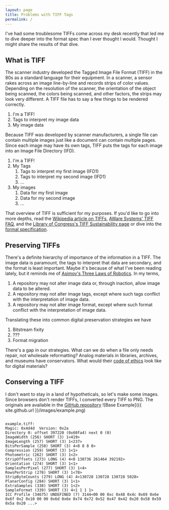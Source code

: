 ```yaml
---
layout: page
title: Problems with TIFF Tags
permalink: /
---
```


I've had some troublesome TIFFs come across my desk recently that led me to dive deeper into the format spec than I ever thought I would. Thought I might share the results of that dive.

## What is TIFF
The scanner industry developed the Tagged Image File Format (TIFF) in the 80s as a standard language for their equipment. In a scanner, a sensor rakes across an image line-by-line and records strips of color values. Depending on the resolution of the scanner, the orientation of the object being scanned, the colors being scanned, and other factors, the strips may look very different. A TIFF file has to say a few things to be rendered correctly.

1. I'm a TIFF!
2. Tags to interpret my image data
3. My image data

Because TIFF was developed by scanner manufacturers, a single file can contain multiple images just like a document can contain multiple pages. Since each image may have its own tags, TIFF puts the tags for each image into an Image File Directory (IFD).

1. I'm a TIFF!
2. My Tags
   1. Tags to interpret my first image (IFD1)
   2. Tags to interpret my second image (IFD1)
   3. ...
3. My images
   1. Data for my first image
   2. Data for my second image
   3. ...

That overview of TIFF is sufficient for my purposes. If you'd like to go into more depths, read the [Wikipedia article on TIFFs](https://en.wikipedia.org/wiki/Tagged_Image_File_Format), [AWare Systems' TIFF FAQ](http://www.awaresystems.be/imaging/tiff.html), and the [Library of Congress's TIFF Sustainability page](http://www.digitalpreservation.gov/formats/fdd/fdd000022.shtml) or dive into the [formal specification](http://partners.adobe.com/public/developer/en/tiff/TIFF6.pdf).

## Preserving TIFFs
There's a definite hierarchy of importance of the information in a TIFF. The image data is paramount, the tags to interpret that data are secondary, and the format is least important. Maybe it's because of what I've been reading lately, but it reminds me of [Asimov's Three Laws of Robotics](https://en.wikipedia.org/wiki/Three_Laws_of_Robotics). In my terms,

1. A repository may not alter image data or, through inaction, allow image data to be altered.
2. A repository may not alter image tags, except where such tags conflict with the interpretation of image data.
3. A repository may not alter image format, except where such format conflict with the interpretation of image data.

Translating these into common digital preservation strategies we have

1. Bitstream fixity
2. ???
3. Format migration

There's a gap in our strategies. What can we do when a file only needs repair, not wholesale reformatting? Analog materials in libraries, archives, and museums have conservators. What would their [code of ethics](http://www.conservation-us.org/about-us/core-documents/code-of-ethics-and-guidelines-for-practice) look like for digital materials?

## Conserving a TIFF

I don't want to stay in a land of hypotheticals, so let's make some images. Since browsers don't render TIFFs, I converted every TIFF to PNG. The originals are available in the [GitHub repository](https://github.com/nkrabben/ConservingTiffs/tree/gh-pages/images)
![Base Example]({{ site.github.url }}/images/example.png)

<code>
example.tiff:
Magic: 0x4d4d <big-endian> Version: 0x2a <ClassicTIFF>
Directory 0: offset 397220 (0x60fa4) next 0 (0)
ImageWidth (256) SHORT (3) 1<419>
ImageLength (257) SHORT (3) 1<237>
BitsPerSample (258) SHORT (3) 4<8 8 8 8>
Compression (259) SHORT (3) 1<1>
Photometric (262) SHORT (3) 1<2>
StripOffsets (273) LONG (4) 4<8 130736 261464 392192>
Orientation (274) SHORT (3) 1<1>
SamplesPerPixel (277) SHORT (3) 1<4>
RowsPerStrip (278) SHORT (3) 1<78>
StripByteCounts (279) LONG (4) 4<130728 130728 130728 5028>
PlanarConfig (284) SHORT (3) 1<1>
ExtraSamples (338) SHORT (3) 1<2>
SampleFormat (339) SHORT (3) 4<1 1 1 1>
ICC Profile (34675) UNDEFINED (7) 3144<00 00 0xc 0x48 0x4c 0x69 0x6e 0x6f 0x2 0x10 00 00 0x6d 0x6e 0x74 0x72 0x52 0x47 0x42 0x20 0x58 0x59 0x5a 0x20 ...>
</code>
